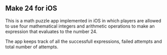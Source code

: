 ## Make 24 for iOS

This is a math puzzle app implemented in iOS in which players are allowed to use four mathematical integers and arithmetic operations to 
make an expression that evaluates to the number 24.

The app keeps track of all the successfull expressions, failed attempts and total number of attempts.
